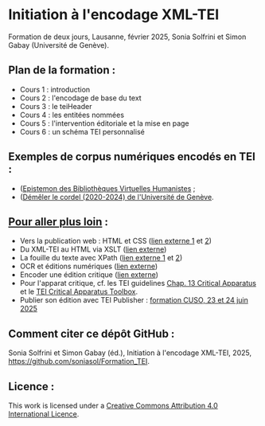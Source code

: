 # Initiation à l'encodage XML-TEI

Formation de deux jours, Lausanne, février 2025, Sonia Solfrini et Simon Gabay (Université de Genève).


## Plan de la formation :

- Cours 1 : introduction
- Cours 2 : l'encodage de base du text
- Cours 3 : le teiHeader
- Cours 4 : les entitées nommées
- Cours 5 : l'intervention éditoriale et la mise en page
- Cours 6 : un schéma TEI personnalisé

## Exemples de corpus numériques encodés en TEI :
- ([Epistemon des Bibliothèques Virtuelles Humanistes](https://www.bvh.univ-tours.fr/Epistemon/index.asp) ;
- ([Démêler le cordel (2020-2024) de l'Université de Genève](https://desenrollandoelcordel.unige.ch/exist/apps/projet-cordel/inicio.html).

## [Pour aller plus loin](https://github.com/soniasol/Formation_TEI/tree/main/Pour_aller_plus_loin) :

- Vers la publication web : HTML et CSS ([lien externe 1](https://github.com/gabays/Cours_2021_09_Metz/tree/master/TEI_4) et [2](https://github.com/gabays/32M7127/tree/master/Cours_11))
- Du XML-TEI au HTML via XSLT ([lien externe](https://github.com/gabays/Cours_2021_09_Metz/tree/master/TEI_5))
- La fouille du texte avec XPath ([lien externe 1](https://github.com/gabays/32M7127/tree/master/Cours_10) et [2](https://github.com/gabays/32M7127/tree/master/Cours_10))
- OCR et éditions numériques ([lien externe](https://github.com/gabays/32M7127/tree/master/Cours_13))
- Encoder une édition critique ([lien externe](https://github.com/gabays/32M7127/tree/master/Cours_09))
- Pour l'apparat critique, cf. les TEI guidelines [Chap. 13 Critical Apparatus](https://www.tei-c.org/release/doc/tei-p5-doc/fr/html/TC.html) et le [TEI Critical Apparatus Toolbox](http://teicat.huma-num.fr/).
- Publier son édition avec TEI Publisher : [formation CUSO, 23 et 24 juin 2025](https://numerique.cuso.ch/?id=7010&tx_displaycontroller[showUid]=7905)


## Comment citer ce dépôt GitHub :

Sonia Solfrini et Simon Gabay (éd.), Initiation à l'encodage XML-TEI, 2025, https://github.com/soniasol/Formation_TEI.


## Licence :

This work is licensed under a [Creative Commons Attribution 4.0 International Licence](https://creativecommons.org/licenses/by-sa/4.0/).

